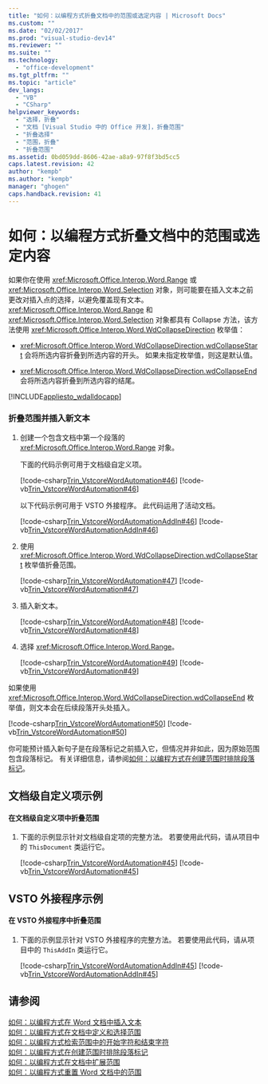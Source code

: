 ```yaml
---
title: "如何：以编程方式折叠文档中的范围或选定内容 | Microsoft Docs"
ms.custom: ""
ms.date: "02/02/2017"
ms.prod: "visual-studio-dev14"
ms.reviewer: ""
ms.suite: ""
ms.technology: 
  - "office-development"
ms.tgt_pltfrm: ""
ms.topic: "article"
dev_langs: 
  - "VB"
  - "CSharp"
helpviewer_keywords: 
  - "选择，折叠"
  - "文档 [Visual Studio 中的 Office 开发]，折叠范围"
  - "折叠选择"
  - "范围，折叠"
  - "折叠范围"
ms.assetid: 0bd059dd-8606-42ae-a8a9-97f8f3bd5cc5
caps.latest.revision: 42
author: "kempb"
ms.author: "kempb"
manager: "ghogen"
caps.handback.revision: 41
---
```

# 如何：以编程方式折叠文档中的范围或选定内容
  如果你在使用 <xref:Microsoft.Office.Interop.Word.Range> 或 <xref:Microsoft.Office.Interop.Word.Selection> 对象，则可能要在插入文本之前更改对插入点的选择，以避免覆盖现有文本。<xref:Microsoft.Office.Interop.Word.Range> 和 <xref:Microsoft.Office.Interop.Word.Selection> 对象都具有 Collapse 方法，该方法使用 <xref:Microsoft.Office.Interop.Word.WdCollapseDirection> 枚举值：  
  
-   <xref:Microsoft.Office.Interop.Word.WdCollapseDirection.wdCollapseStart> 会将所选内容折叠到所选内容的开头。 如果未指定枚举值，则这是默认值。  
  
-   <xref:Microsoft.Office.Interop.Word.WdCollapseDirection.wdCollapseEnd> 会将所选内容折叠到所选内容的结尾。  
  
 [!INCLUDE[appliesto_wdalldocapp](../vsto/includes/appliesto-wdalldocapp-md.md)]  
  
### 折叠范围并插入新文本  
  
1.  创建一个包含文档中第一个段落的 <xref:Microsoft.Office.Interop.Word.Range> 对象。  
  
     下面的代码示例可用于文档级自定义项。  
  
     [!code-csharp[Trin_VstcoreWordAutomation#46](../snippets/csharp/VS_Snippets_OfficeSP/Trin_VstcoreWordAutomation/CS/ThisDocument.cs#46)]
     [!code-vb[Trin_VstcoreWordAutomation#46](../snippets/visualbasic/VS_Snippets_OfficeSP/Trin_VstcoreWordAutomation/VB/ThisDocument.vb#46)]  
  
     以下代码示例可用于 VSTO 外接程序。 此代码运用了活动文档。  
  
     [!code-csharp[Trin_VstcoreWordAutomationAddIn#46](../snippets/csharp/VS_Snippets_OfficeSP/Trin_VstcoreWordAutomationAddIn/CS/ThisAddIn.cs#46)]
     [!code-vb[Trin_VstcoreWordAutomationAddIn#46](../snippets/visualbasic/VS_Snippets_OfficeSP/Trin_VstcoreWordAutomationAddIn/VB/ThisAddIn.vb#46)]  
  
2.  使用 <xref:Microsoft.Office.Interop.Word.WdCollapseDirection.wdCollapseStart> 枚举值折叠范围。  
  
     [!code-csharp[Trin_VstcoreWordAutomation#47](../snippets/csharp/VS_Snippets_OfficeSP/Trin_VstcoreWordAutomation/CS/ThisDocument.cs#47)]
     [!code-vb[Trin_VstcoreWordAutomation#47](../snippets/visualbasic/VS_Snippets_OfficeSP/Trin_VstcoreWordAutomation/VB/ThisDocument.vb#47)]  
  
3.  插入新文本。  
  
     [!code-csharp[Trin_VstcoreWordAutomation#48](../snippets/csharp/VS_Snippets_OfficeSP/Trin_VstcoreWordAutomation/CS/ThisDocument.cs#48)]
     [!code-vb[Trin_VstcoreWordAutomation#48](../snippets/visualbasic/VS_Snippets_OfficeSP/Trin_VstcoreWordAutomation/VB/ThisDocument.vb#48)]  
  
4.  选择 <xref:Microsoft.Office.Interop.Word.Range>。  
  
     [!code-csharp[Trin_VstcoreWordAutomation#49](../snippets/csharp/VS_Snippets_OfficeSP/Trin_VstcoreWordAutomation/CS/ThisDocument.cs#49)]
     [!code-vb[Trin_VstcoreWordAutomation#49](../snippets/visualbasic/VS_Snippets_OfficeSP/Trin_VstcoreWordAutomation/VB/ThisDocument.vb#49)]  
  
 如果使用 <xref:Microsoft.Office.Interop.Word.WdCollapseDirection.wdCollapseEnd> 枚举值，则文本会在后续段落开头处插入。  
  
 [!code-csharp[Trin_VstcoreWordAutomation#50](../snippets/csharp/VS_Snippets_OfficeSP/Trin_VstcoreWordAutomation/CS/ThisDocument.cs#50)]
 [!code-vb[Trin_VstcoreWordAutomation#50](../snippets/visualbasic/VS_Snippets_OfficeSP/Trin_VstcoreWordAutomation/VB/ThisDocument.vb#50)]  
  
 你可能预计插入新句子是在段落标记之前插入它，但情况并非如此，因为原始范围包含段落标记。 有关详细信息，请参阅[如何：以编程方式在创建范围时排除段落标记](../vsto/how-to-programmatically-exclude-paragraph-marks-when-creating-ranges.md)。  
  
## 文档级自定义项示例  
  
#### 在文档级自定义项中折叠范围  
  
1.  下面的示例显示针对文档级自定项的完整方法。 若要使用此代码，请从项目中的 `ThisDocument` 类运行它。  
  
     [!code-csharp[Trin_VstcoreWordAutomation#45](../snippets/csharp/VS_Snippets_OfficeSP/Trin_VstcoreWordAutomation/CS/ThisDocument.cs#45)]
     [!code-vb[Trin_VstcoreWordAutomation#45](../snippets/visualbasic/VS_Snippets_OfficeSP/Trin_VstcoreWordAutomation/VB/ThisDocument.vb#45)]  
  
## VSTO 外接程序示例  
  
#### 在 VSTO 外接程序中折叠范围  
  
1.  下面的示例显示针对 VSTO 外接程序的完整方法。 若要使用此代码，请从项目中的 `ThisAddIn` 类运行它。  
  
     [!code-csharp[Trin_VstcoreWordAutomationAddIn#45](../snippets/csharp/VS_Snippets_OfficeSP/Trin_VstcoreWordAutomationAddIn/CS/ThisAddIn.cs#45)]
     [!code-vb[Trin_VstcoreWordAutomationAddIn#45](../snippets/visualbasic/VS_Snippets_OfficeSP/Trin_VstcoreWordAutomationAddIn/VB/ThisAddIn.vb#45)]  
  
## 请参阅  
 [如何：以编程方式在 Word 文档中插入文本](../vsto/how-to-programmatically-insert-text-into-word-documents.md)   
 [如何：以编程方式在文档中定义和选择范围](../vsto/how-to-programmatically-define-and-select-ranges-in-documents.md)   
 [如何：以编程方式检索范围中的开始字符和结束字符](../vsto/how-to-programmatically-retrieve-start-and-end-characters-in-ranges.md)   
 [如何：以编程方式在创建范围时排除段落标记](../vsto/how-to-programmatically-exclude-paragraph-marks-when-creating-ranges.md)   
 [如何：以编程方式在文档中扩展范围](../vsto/how-to-programmatically-extend-ranges-in-documents.md)   
 [如何：以编程方式重置 Word 文档中的范围](../vsto/how-to-programmatically-reset-ranges-in-word-documents.md)  
  
  